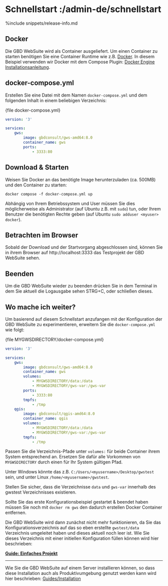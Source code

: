 # Schnellstart :/admin-de/schnellstart

<!--
    Schreibstil:
    Aussagen über die GBD WebSuite als kurze, bündige Fakten.
        z.B.  Die GBD WebSuite wird als Container ausgeliefert. 
    Handlungsaufforderungen als imperativ, förmliche Anrede
        z.B.  Erstellen Sie eine Datei mit dem Namen `docker-compose.yml`:
    
    Zielsetzung:
    - So kurz und bündig wie möglich.
    - Verweis auf Dokumentation benötigter Fremdsoftware.
    - Führen des Benutzers durch minimal-Beispiel zum Starten der WebSuite und betrachten des mitgelieferten Demo-Projektes.
    - Optional: Vorbereitung auf "Guide: Einfaches Projekt"
-->

%include snippets/release-info.md

## Docker
Die GBD WebSuite wird als Container ausgeliefert. 
Um einen Container zu starten benötigen Sie eine Container Runtime wie z.B. 
[Docker](https://docker.com). 
In diesem Beispiel verwenden wir Docker mit dem 
Compose Plugin: [Docker Engine Installationsanleitung](https://docs.docker.com/engine/install/#supported-platforms).

## docker-compose.yml
Erstellen Sie eine Datei mit dem Namen `docker-compose.yml` und dem folgenden 
Inhalt in einem beliebigen Verzeichnis:

{file docker-compose.yml}
```yaml
version: '3'

services:
    gws:
        image: gbdconsult/gws-amd64:8.0
        container_name: gws
        ports:
            - 3333:80
```


## Download & Starten
Weisen Sie Docker an das benötigte Image herunterzuladen (ca. 500MB) und den 
Container zu starten: 

    docker compose -f docker-compose.yml up

Abhängig von Ihrem Betriebssystem und User müssen Sie dies möglicherweise als 
Administrator (auf Ubuntu z.B. mit `sudo`) tun, oder Ihrem Benutzer die benötigten
Rechte geben (auf Ubuntu `sudo adduser <myuser> docker`).

## Betrachten im Browser
Sobald der Download und der Startvorgang abgeschlossen sind, können Sie in ihrem 
Browser auf http://localhost:3333 das Testprojekt der GBD WebSuite sehen.


## Beenden
Um die GBD WebSuite wieder zu beenden drücken Sie in dem Terminal in dem Sie 
aktuell die Logausgabe sehen STRG+C, oder schließen dieses.


## Wo mache ich weiter?

Um basierend auf diesem Schnellstart anzufangen mit der Konfiguration der GBD 
WebSuite zu experimentieren, erweitern Sie die `docker-compose.yml` wie folgt:

{file MYGWSDIRECTORY/docker-compose.yml}
```yaml
version: '3'

services:
    gws:
        image: gbdconsult/gws-amd64:8.0
        container_name: gws
        volumes:
            - MYGWSDIRECTORY/data:/data
            - MYGWSDIRECTORY/gws-var:/gws-var
        ports:
            - 3333:80
        tmpfs:
            - /tmp
    qgis:
        image: gbdconsult/qgis-amd64:8.0
        container_name: qgis
        volumes:
            - MYGWSDIRECTORY/data:/data
            - MYGWSDIRECTORY/gws-var:/gws-var
        tmpfs:
            - /tmp
```

Passen Sie die Verzeichnis-Pfade unter `volumes:` für beide Container ihrem 
System entsprechend an. Ersetzen Sie dafür alle Vorkommen von `MYGWSDIRECTORY` 
durch einen für Ihr System gültigen Pfad.

Unter Windows könnte das z.B. `C:/Users/<myusername>/Desktop/gwstest` sein, und 
unter Linux `/home/<myusername>/gwstest`.

Stellen Sie sicher, dass die Verzeichnisse `data` und `gws-var` innerhalb des 
gwstest Verzeichnisses existieren.

Sollte Sie das erste Konfigurationsbeispiel gestartet & beendet haben müssen Sie 
noch mit `docker rm gws` den dadurch erstellen Docker Container entfernen.

Die GBD WebSuite wird dann zunächst nicht mehr funktionieren, da Sie das 
Konfigurationsverzeichnis auf das so eben erstellte `gwstest/data` Verzeichnis 
umgeleitet haben und dieses aktuell noch leer ist. Wie Sie dieses Verzeichnis 
mit einer initiellen Konfiguration füllen können wird hier beschrieben: 

[**Guide: Einfaches Projekt**](/admin-de/einfaches-projekt)

----

Wie Sie die GBD WebSuite auf einem Server installieren können, so dass diese 
Installation auch als Produktivumgebung genutzt werden kann wird hier 
beschrieben: [Guides/Installation](/admin-de/guides/installation)